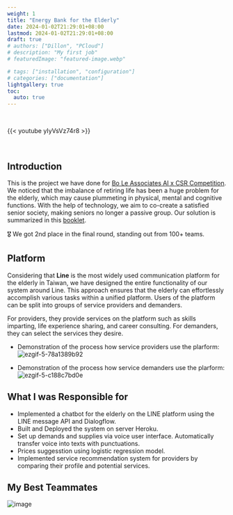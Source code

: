 ```yaml
---
weight: 1
title: "Energy Bank for the Elderly"
date: 2024-01-02T21:29:01+08:00
lastmod: 2024-01-02T21:29:01+08:00
draft: true
# authors: ["Dillon", "PCloud"]
# description: "My first job"
# featuredImage: "featured-image.webp"

# tags: ["installation", "configuration"]
# categories: ["documentation"]
lightgallery: true
toc:
  auto: true
---
```


<style>
    figure {
      padding: 4px;
      text-align: center;
      margin: auto;
    }

    figcaption {
      background-color: black;
      color: white;
      font-style: italic;
      padding: 1px;
      text-align: center;
    }

    .github {
        margin-top: 20px;
        margin-bottom: 20px;
        background-color: black;
        padding: 6px;
        color: white;
        text-align: center;
        transition-duration: 0.4s;
    }
    .github:hover {
        background-color: #5c666f;
    }
</style>

<!-- <button class="github">
    <a href="https://github.com/jackyyeh5111/blind_IOT" style="color: white"><i class="fab fa-github mr-1"></i> Github Repository </a>
</button> -->

<br>

{{< youtube yIyVsVz74r8 >}}

<br>

## Introduction

This is the project we have done for [Bo Le Associates AI x CSR Competition](https://www.pwc.tw/zh/news/press-release/press-20180716.html). We noticed that the imbalance of retiring life has been a huge problem for the elderly, which may cause plummeting in physical, mental and cognitive functions. With the help of technology, we aim to co-create a satisfied senior society, making seniors no longer a passive group. Our solution is summarized in this [booklet](https://drive.google.com/file/d/1UfZjd3WD3IKXpix6KBbtza2nYNJeELlt/view).

🎖️ We got 2nd place in the final round, standing out from 100+ teams.

## Platform

Considering that **Line** is the most widely used communication platform for the elderly in Taiwan, we have designed the entire functionality of our system around Line. This approach ensures that the elderly can effortlessly accomplish various tasks within a unified platform. Users of the platform can be split into groups of service providers and demanders.

For providers, they provide services on the platform such as skills imparting, life experience sharing, and career consulting. For demanders, they can select the services they desire.

- Demonstration of the process how service providers use the plarform:
![ezgif-5-78a1389b92](https://github.com/jackyyeh5111/jackyyeh5111.github.io/assets/22386566/1f27a9f5-5ff0-4ad8-8742-711d0e3ac32f)

- Demonstration of the process how service demanders use the plarform:
![ezgif-5-c188c7bd0e](https://github.com/jackyyeh5111/jackyyeh5111.github.io/assets/22386566/3d91a74d-ca13-4556-b563-93deda782940)

## What I was Responsible for

- Implemented a chatbot for the elderly on the LINE platform using the LINE message API and Dialogflow.
- Built and Deployed the system on server Heroku.
- Set up demands and supplies via voice user interface. Automatically transfer voice into texts with punctuations.
- Prices suggesstion using logistic regression model.
- Implemented service recommendation system for providers by comparing their profile and potential services.

## My Best Teammates
![image](https://github.com/jackyyeh5111/jackyyeh5111.github.io/assets/22386566/72b9caaa-2c45-4a83-a00d-3c6b254964da)
